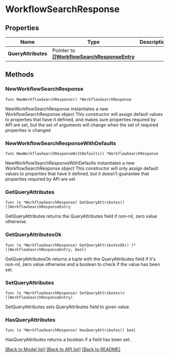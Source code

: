 # WorkflowSearchResponse

## Properties

Name | Type | Description | Notes
------------ | ------------- | ------------- | -------------
**QueryAttributes** | Pointer to [**[]WorkflowSearchResponseEntry**](WorkflowSearchResponseEntry.md) |  | [optional] 

## Methods

### NewWorkflowSearchResponse

`func NewWorkflowSearchResponse() *WorkflowSearchResponse`

NewWorkflowSearchResponse instantiates a new WorkflowSearchResponse object
This constructor will assign default values to properties that have it defined,
and makes sure properties required by API are set, but the set of arguments
will change when the set of required properties is changed

### NewWorkflowSearchResponseWithDefaults

`func NewWorkflowSearchResponseWithDefaults() *WorkflowSearchResponse`

NewWorkflowSearchResponseWithDefaults instantiates a new WorkflowSearchResponse object
This constructor will only assign default values to properties that have it defined,
but it doesn't guarantee that properties required by API are set

### GetQueryAttributes

`func (o *WorkflowSearchResponse) GetQueryAttributes() []WorkflowSearchResponseEntry`

GetQueryAttributes returns the QueryAttributes field if non-nil, zero value otherwise.

### GetQueryAttributesOk

`func (o *WorkflowSearchResponse) GetQueryAttributesOk() (*[]WorkflowSearchResponseEntry, bool)`

GetQueryAttributesOk returns a tuple with the QueryAttributes field if it's non-nil, zero value otherwise
and a boolean to check if the value has been set.

### SetQueryAttributes

`func (o *WorkflowSearchResponse) SetQueryAttributes(v []WorkflowSearchResponseEntry)`

SetQueryAttributes sets QueryAttributes field to given value.

### HasQueryAttributes

`func (o *WorkflowSearchResponse) HasQueryAttributes() bool`

HasQueryAttributes returns a boolean if a field has been set.


[[Back to Model list]](../README.md#documentation-for-models) [[Back to API list]](../README.md#documentation-for-api-endpoints) [[Back to README]](../README.md)


